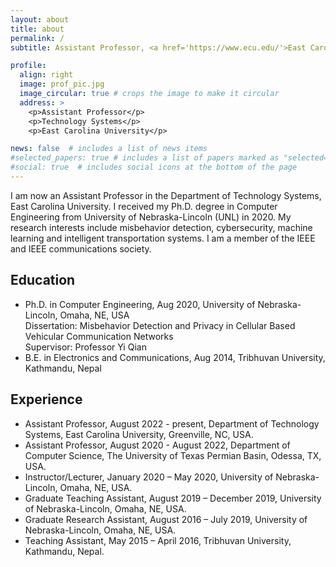 ```yaml
---
layout: about
title: about
permalink: /
subtitle: Assistant Professor, <a href='https://www.ecu.edu/'>East Carolina University</a>

profile:
  align: right
  image: prof_pic.jpg
  image_circular: true # crops the image to make it circular
  address: >
    <p>Assistant Professor</p>
    <p>Technology Systems</p>
    <p>East Carolina University</p>

news: false  # includes a list of news items
#selected_papers: true # includes a list of papers marked as "selected={true}"
#social: true  # includes social icons at the bottom of the page
---
```

I am now an Assistant Professor in the Department of Technology Systems, East Carolina University. I received my Ph.D. degree in Computer Engineering from University of Nebraska-Lincoln (UNL) in 2020.  My research interests include misbehavior detection, cybersecurity, machine learning and intelligent transportation systems. I am a member of the IEEE and IEEE communications society.

## Education
* Ph.D. in Computer Engineering, Aug 2020, University of Nebraska-Lincoln, Omaha, NE, USA  
     Dissertation: Misbehavior Detection and Privacy in Cellular Based Vehicular Communication Networks  
     Supervisor: Professor Yi Qian
* B.E. in Electronics and Communications, Aug 2014, Tribhuvan University, Kathmandu, Nepal

## Experience
* Assistant Professor, August 2022 - present, Department of Technology Systems, East Carolina University, Greenville, NC, USA.
* Assistant Professor, August 2020 - August 2022, Department of Computer Science, The University of Texas Permian Basin, Odessa, TX, USA.
* Instructor/Lecturer, January 2020 – May 2020, University of Nebraska-Lincoln, Omaha, NE, USA.
* Graduate Teaching Assistant, August 2019 – December 2019, University of Nebraska-Lincoln, Omaha, NE, USA.
* Graduate Research Assistant, August 2016 – July 2019, University of Nebraska-Lincoln, Omaha, NE, USA.
* Teaching Assistant, May 2015 – April 2016, Tribhuvan University, Kathmandu, Nepal.

